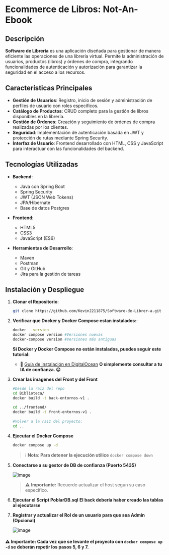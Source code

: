 # Ecommerce de Libros: Not-An-Ebook

## Descripción

**Software de Librería** es una aplicación diseñada para gestionar de manera eficiente las operaciones de una librería virtual. Permite la administración de usuarios, productos (libros) y órdenes de compra, integrando funcionalidades de autenticación y autorización para garantizar la seguridad en el acceso a los recursos.

## Características Principales

- **Gestión de Usuarios**: Registro, inicio de sesión y administración de perfiles de usuario con roles específicos.
- **Catálogo de Productos**: CRUD completo para la gestión de libros disponibles en la librería.
- **Gestión de Órdenes**: Creación y seguimiento de órdenes de compra realizadas por los clientes.
- **Seguridad**: Implementación de autenticación basada en JWT y protección de rutas mediante Spring Security.
- **Interfaz de Usuario**: Frontend desarrollado con HTML, CSS y JavaScript para interactuar con las funcionalidades del backend.

## Tecnologías Utilizadas

- **Backend**:
  - Java con Spring Boot
  - Spring Security
  - JWT (JSON Web Tokens)
  - JPA/Hibernate
  - Base de datos Postgres

- **Frontend**:
  - HTML5
  - CSS3
  - JavaScript (ES6)

- **Herramientas de Desarrollo**:
  - Maven
  - Postman
  - Git y GitHub
  - Jira para la gestión de tareas

## Instalación y Despliegue

1. **Clonar el Repositorio**:
   ```bash
   git clone https://github.com/Kevin2211875/Software-de-Librer-a.git
   ```
2. **Verificar que Docker y Docker Compose estan instalados:**:
    ```bash
    docker --version
    docker compose version #Versiones nuevas
    docker-compose version #Versiones más antiguas
    ```
    **Si Docker y Docker Compose no están instalados, puedes seguir este tutorial:**  
    - 🔗 [Guía de instalación en DigitalOcean](https://www.digitalocean.com/community/tutorials/how-to-install-and-use-docker-on-ubuntu-20-04-es)  **O simplemente consultar a tu IA de confianza. 😉**

3. **Crear las imagenes del Front y del Front**
    ```bash
    #Desde la raiz del repo
    cd Biblioteca/
    docker build -t back-entornos-v1 .
  
    cd ../frontend/
    docker build -t front-entornos-v1 .
  
    #Volver a la raiz del proyecto:
    cd ..
    ```
4. **Ejecutar el Docker Compose**
    ```bash
    docker compose up -d
    ```
    > ℹ️ **Nota**: **Para detener la ejecución utilice** `docker compose down`
  
5. **Conectarse a su gestor de DB de confianza (Puerto 5435)**

     ![image](https://github.com/user-attachments/assets/268a7634-ad6a-492a-9642-a31ea54b06ab)
    
    > ⚠ **Importante:** Recuerde actualizar el host segun su caso especifico.
   
7. **Ejecutar el Script PoblarDB.sql**
  **El back debería haber creado las tablas al ejecutarse**
   
8. **Registrar y actualizar el Rol de un usuario para que sea Admin (Opcional)**

     ![image](https://github.com/user-attachments/assets/98b95f10-5c9e-4351-923e-80a4a904023e)

#### ⚠ **Importante**: Cada vez que se levante el proyecto con `docker compose up -d` se deberán repetir los pasos **5, 6 y 7**.
